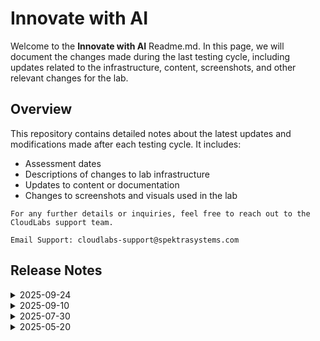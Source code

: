 # Innovate with AI

Welcome to the  **Innovate with AI** Readme.md. In this page, we will document the changes made during the last testing cycle, including updates related to the infrastructure, content, screenshots, and other relevant changes for the lab.

## Overview

This repository contains detailed notes about the latest updates and modifications made after each testing cycle. It includes:

- Assessment dates
- Descriptions of changes to lab infrastructure
- Updates to content or documentation
- Changes to screenshots and visuals used in the lab

`For any further details or inquiries, feel free to reach out to the CloudLabs support team.`

`Email Support: cloudlabs-support@spektrasystems.com`

## Release Notes

<details>
  <summary>2025-09-24</summary>

## Release Date: 2025-09-24

### Summary of Changes

Made updates by adding clearer, up-to-date UI screenshots and refining instructions to enhance clarity, improve accuracy, and ensure a smoother learning experience.  

### Infrastructure Changes

Installed Python 3.12 through the Logon Task script and updated summarization.py to use the stable SDK.

### Content Changes

Included commands that upgrade the Azure AI Text Analytics Python SDK to the latest version using Python 3.12 and explicitly executed the script with Python 3.12 to ensure it doesn’t run in the older Python 3.6 environment.

### Screenshot Updates

- **Minor updates**: 

    - **Updated UI Screenshots**: Replaced screenshots to match the latest user interface.
      
### Testing Notes

- **Testing Date**: 2025-09-24

### Testing Scope 

Performed end-to-end architecture validation, including RBAC and policy compliance checks, and verification of prerequisites.

---
</details>


<details>
  <summary>2025-09-10</summary>

## Release Date: 2025-09-10

### Summary of Changes

- The lab has been successfully tested, and the lab content along with validations have been reviewed and updated.

### Testing Notes

- **Testing Date**: 2025-09-10

### Testing Scope 

- Performed end to end lab testing and all validations were successful, updated lab guide for better clarity.

</details>

<details>
  
  <summary>2025-07-30</summary>

Removed dataset registration from Data_Preparation.ipynb to improve task clarity and added new screenshots to enhance the overall user experience.

### Infrastructure Changes

NA

### Content Changes

  - **Change**: Updated 1. Data_Preparation.ipynb_ by removing dataset registration to improve task clarity.
  
### Screenshot Updates

 - **Change**: Screenshots were added to enhance the overall user experience.

### Testing Notes

   - **Testing Date**: 2025-07-30
   - **Testing Scope**: Functional Flow, UI Instructions/ screenshots, command accuracy, provisioning time, edge case handling

### Testing scope

Validated the updated Data_Preparation.ipynb workflow to ensure removal of dataset registration does not impact subsequent tasks. Verified that newly added screenshots accurately reflect the current UI and improve instructional clarity.

</details>

<details>
  <summary>2025-05-20</summary>

## Release Notes

In this section, we will track and list each change introduced in the latest release:

- **Change**: Minor UI Changes and instructions updated.
- **Testing Date**: 2025-05-12

## Infrastructure Changes

NA

## Content Changes

- **Change**:
    
    - **Data preparation** notebooks are updated with the latest working files and cells.
    - Power Virtual Agents has been rebranded to **Microsoft Copilot Studio**.
      
## Screenshot Updates

- **Change**: Updated the screenshots as per the latest UI changes.

---
</details>

